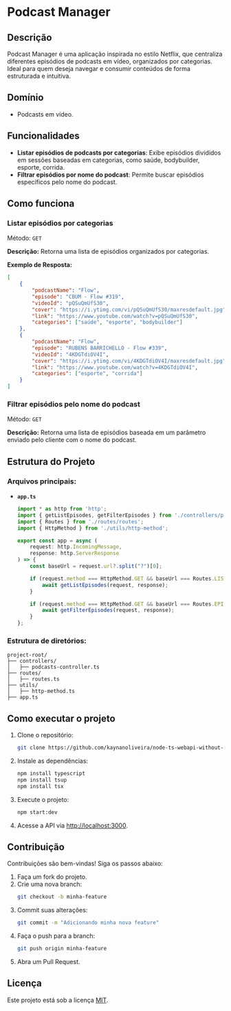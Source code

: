 # Podcast Manager

## Descrição
Podcast Manager é uma aplicação inspirada no estilo Netflix, que centraliza diferentes episódios de podcasts em vídeo, organizados por categorias. Ideal para quem deseja navegar e consumir conteúdos de forma estruturada e intuitiva.

## Domínio
- Podcasts em vídeo.

## Funcionalidades
- **Listar episódios de podcasts por categorias**: Exibe episódios divididos em sessões baseadas em categorias, como saúde, bodybuilder, esporte, corrida.
- **Filtrar episódios por nome do podcast**: Permite buscar episódios específicos pelo nome do podcast.

## Como funciona
### Listar episódios por categorias
Método: `GET`

**Descrição:** Retorna uma lista de episódios organizados por categorias.

**Exemplo de Resposta:**
```json
[
    {
        "podcastName": "Flow",
        "episode": "CBUM - Flow #319",
        "videoId": "pQSuQmUfS30",
        "cover": "https://i.ytimg.com/vi/pQSuQmUfS30/maxresdefault.jpg",
        "link": "https://www.youtube.com/watch?v=pQSuQmUfS30",
        "categories": ["saúde", "esporte", "bodybuilder"]
    },
    {
        "podcastName": "Flow",
        "episode": "RUBENS BARRICHELLO - Flow #339",
        "videoId": "4KDGTdiOV4I",
        "cover": "https://i.ytimg.com/vi/4KDGTdiOV4I/maxresdefault.jpg",
        "link": "https://www.youtube.com/watch?v=4KDGTdiOV4I",
        "categories": ["esporte", "corrida"]
    }
]
```

### Filtrar episódios pelo nome do podcast
Método: `GET`

**Descrição:** Retorna uma lista de episódios baseada em um parâmetro enviado pelo cliente com o nome do podcast.

## Estrutura do Projeto
### Arquivos principais:
- **`app.ts`**
  ```typescript
  import * as http from 'http';
  import { getListEpisodes, getFilterEpisodes } from './controllers/podcasts-controller';
  import { Routes } from './routes/routes';
  import { HttpMethod } from './utils/http-method';

  export const app = async (
      request: http.IncomingMessage,
      response: http.ServerResponse
  ) => {
      const baseUrl = request.url?.split("?")[0];

      if (request.method === HttpMethod.GET && baseUrl === Routes.LIST) {  
          await getListEpisodes(request, response);
      }

      if (request.method === HttpMethod.GET && baseUrl === Routes.EPISODE) {
          await getFilterEpisodes(request, response);
      }
  };
  ```

### Estrutura de diretórios:
```
project-root/
├── controllers/
│   ├── podcasts-controller.ts
├── routes/
│   ├── routes.ts
├── utils/
│   ├── http-method.ts
├── app.ts
```

## Como executar o projeto
1. Clone o repositório:
   ```bash
   git clone https://github.com/kaynanoliveira/node-ts-webapi-without-frameworks-podcast-menager.git
   ```
2. Instale as dependências:
   ```bash
   npm install typescript
   npm install tsup
   npm install tsx
   ```
3. Execute o projeto:
   ```bash
   npm start:dev
   ```
4. Acesse a API via [http://localhost:3000](http://localhost:3000).

## Contribuição
Contribuições são bem-vindas! Siga os passos abaixo:
1. Faça um fork do projeto.
2. Crie uma nova branch:
   ```bash
   git checkout -b minha-feature
   ```
3. Commit suas alterações:
   ```bash
   git commit -m "Adicionando minha nova feature"
   ```
4. Faça o push para a branch:
   ```bash
   git push origin minha-feature
   ```
5. Abra um Pull Request.

## Licença
Este projeto está sob a licença [MIT](LICENSE).
